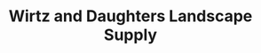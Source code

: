 ---
title: "Wirtz and Daughters Landscape Supply"
url: /joppa/wirtz-and-daughters-landscape-supply/
shop: Garten-Center
---